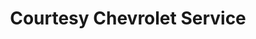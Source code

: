 ---
title: "Courtesy Chevrolet Service"
url: /phoenix/courtesy-chevrolet-service/
shop: car repair
---